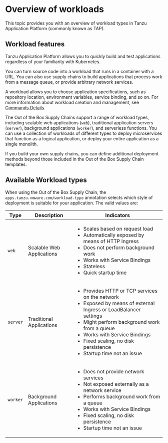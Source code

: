 # Overview of workloads

This topic provides you with an overview of workload types in Tanzu Application Platform
(commonly known as TAP).

## Workload features

Tanzu Application Platform allows you to quickly build and test applications regardless of your
familiarity with Kubernetes.

You can turn source code into a workload that runs in a container with a URL.
You can also use supply chains to build applications that process work from a message queue,
or provide arbitrary network services.

A workload allows you to choose application specifications, such as
repository location, environment variables, service binding, and so on.
For more information about workload creation and management, see
[Commands Details](../cli-plugins/apps/reference/reference.hbs.md).

The Out of the Box Supply Chains support a range of workload types, including scalable web
applications (`web`), traditional application servers (`server`), background applications
(`worker`), and serverless functions. You can use a collection of workloads of different types to
deploy microservices that function as a logical application, or deploy your entire application as a
single monolith.

If you build your own supply chains, you can define additional deployment methods beyond those
included in the Out of the Box Supply Chain templates.

## <a id="types"></a> Available Workload types

When using the Out of the Box Supply Chain, the `apps.tanzu.vmware.com/workload-type` annotation
selects which style of deployment is suitable for your application. The valid values are:

<table>
<thead>
<tr>
  <th>Type</th>
  <th>Description</th>
  <th>Indicators</th>
</tr>
</thead>
<tbody>
<tr>
  <td><code>web<code></td>
  <td>Scalable Web Applications</td>
  <td>
    <ul>
      <li>Scales based on request load</li>
      <li>Automatically exposed by means of HTTP Ingress</li>
      <li>Does not perform background work</li>
      <li>Works with Service Bindings</li>
      <li>Stateless</li>
      <li>Quick startup time</li>
    </ul>
  </td>
</tr>
<tr>
  <td><code>server<code></td>
  <td>Traditional Applications</td>
  <td>
    <ul>
      <li>Provides HTTP or TCP services on the network</li>
      <li>Exposed by means of external Ingress or LoadBalancer settings</li>
      <li>Might perform background work from a queue</li>
      <li>Works with Service Bindings</li>
      <li>Fixed scaling, no disk persistence</li>
      <li>Startup time not an issue</li>
    </ul>
  </td>
</tr>
<tr>
  <td><code>worker<code></td>
  <td>Background Applications</td>
  <td>
    <ul>
      <li>Does not provide network services</li>
      <li>Not exposed externally as a network service</li>
      <li>Performs background work from a queue</li>
      <li>Works with Service Bindings</li>
      <li>Fixed scaling, no disk persistence</li>
      <li>Startup time not an issue</li>
    </ul>
  </td>
</tr>
</tbody>
</table>